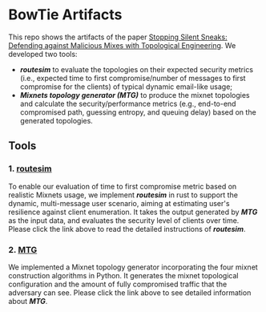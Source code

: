 # BowTie Artifacts
This repo shows the artifacts of the paper [Stopping Silent Sneaks: Defending against Malicious Mixes with Topological Engineering](https://arxiv.org/abs/2206.00592). 
We developed two tools: 
 - ***routesim*** to evaluate the topologies on their expected security metrics (i.e., expected time to first compromise/number of messages to first compromise for the clients) of typical dynamic email-like usage;
 - ***Mixnets topology generator (MTG)*** to produce the mixnet topologies and calculate the security/performance metrics (e.g., end-to-end compromised path, guessing entropy, and queuing delay) based on the generated topologies.


## Tools
### 1. [routesim](https://github.com/frochet/routesim)
To enable our evaluation of time to first compromise metric based on realistic Mixnets usage, we 
implement 
***routesim*** in rust to support the dynamic, multi-message 
user scenario, aiming at estimating user's resilience against client enumeration. It takes the output generated by ***MTG*** as the input data, and evaluates the security level of clients over time. Please click the link above to read the detailed instructions of ***routesim***.

### 2. [MTG](https://github.com/sus0pid/MTG-Simulator)
We implemented a Mixnet topology generator incorporating the four mixnet construction algorithms in Python. It generates the mixnet topological configuration and the amount of fully compromised traffic that the adversary can see. Please click the link above to see detailed information about ***MTG***.